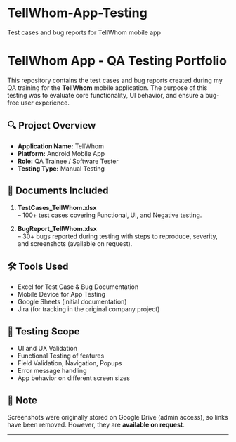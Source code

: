 # TellWhom-App-Testing
Test cases and bug reports for TellWhom mobile app
# TellWhom App - QA Testing Portfolio

This repository contains the test cases and bug reports created during my QA training for the **TellWhom** mobile application. The purpose of this testing was to evaluate core functionality, UI behavior, and ensure a bug-free user experience.

## 🔍 Project Overview

- **Application Name:** TellWhom
- **Platform:** Android Mobile App
- **Role:** QA Trainee / Software Tester
- **Testing Type:** Manual Testing

## 📄 Documents Included

1. **TestCases_TellWhom.xlsx**  
   – 100+ test cases covering Functional, UI, and Negative testing.

2. **BugReport_TellWhom.xlsx**  
   – 30+ bugs reported during testing with steps to reproduce, severity, and screenshots (available on request).

## 🛠️ Tools Used

- Excel for Test Case & Bug Documentation  
- Mobile Device for App Testing  
- Google Sheets (initial documentation)  
- Jira (for tracking in the original company project)

## 🧪 Testing Scope

- UI and UX Validation  
- Functional Testing of features  
- Field Validation, Navigation, Popups  
- Error message handling  
- App behavior on different screen sizes

## 📌 Note

Screenshots were originally stored on Google Drive (admin access), so links have been removed. However, they are **available on request**.

---


